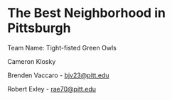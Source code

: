 # The Best Neighborhood in Pittsburgh

Team Name: Tight-fisted Green Owls

Cameron Klosky

Brenden Vaccaro - bjv23@pitt.edu

Robert Exley - rae70@pitt.edu

